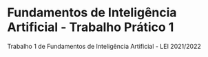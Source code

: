 # Fundamentos de Inteligência Artificial - Trabalho Prático 1
Trabalho 1 de Fundamentos de Inteligência Artificial - LEI 2021/2022
